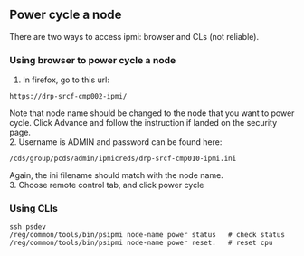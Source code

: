 ## Power cycle a node
There are two ways to access ipmi: browser and CLs (not reliable).
### Using browser to power cycle a node
1. In firefox, go to this url:
```
https://drp-srcf-cmp002-ipmi/
```
Note that node name should be changed to the node that you want to power cycle. Click Advance and follow the instruction if landed on the security page.  
2. Username is ADMIN and password can be found here:
```
/cds/group/pcds/admin/ipmicreds/drp-srcf-cmp010-ipmi.ini
```
Again, the ini filename should match with the node name.  
3. Choose remote control tab, and click power cycle
### Using CLIs 
```
ssh psdev
/reg/common/tools/bin/psipmi node-name power status   # check status
/reg/common/tools/bin/psipmi node-name power reset.   # reset cpu
```
